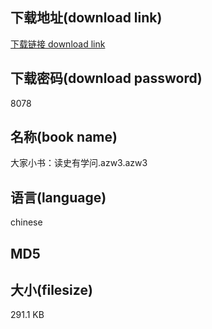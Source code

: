 ## 下载地址(download link)
[下载链接 download link](https://voluble-croquembouche-d321dc.netlify.app/?s=%E5%A4%A7%E5%AE%B6%E5%B0%8F%E4%B9%A6%EF%BC%9A%E8%AF%BB%E5%8F%B2%E6%9C%89%E5%AD%A6%E9%97%AE.azw3)

## 下载密码(download password)
8078

## 名称(book name)
大家小书：读史有学问.azw3.azw3

## 语言(language)
chinese

## MD5


## 大小(filesize)
291.1 KB
